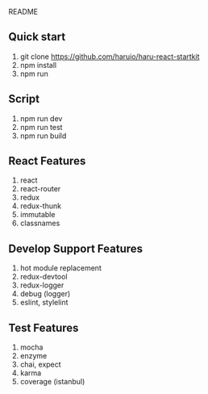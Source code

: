 README

## Quick start

1. git clone https://github.com/haruio/haru-react-startkit  
1. npm install
1. npm run

## Script

1. npm run dev
1. npm run test
1. npm run build

## React Features

1. react
1. react-router
1. redux
1. redux-thunk
1. immutable
1. classnames

## Develop Support Features

1. hot module replacement
1. redux-devtool
1. redux-logger
1. debug (logger)
1. eslint, stylelint

## Test Features

1. mocha
1. enzyme
1. chai, expect
1. karma
1. coverage (istanbul)

